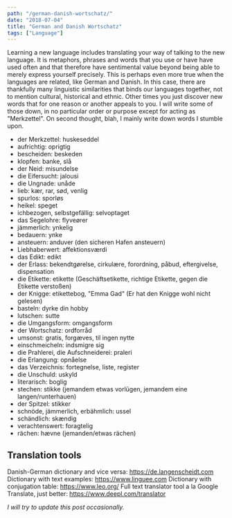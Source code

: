 ```yaml
---
path: "/german-danish-wortschatz/"
date: "2018-07-04"
title: "German and Danish Wortschatz"
tags: ["Language"]
---
```


Learning a new language includes translating your way of talking to the new language. It is metaphors, phrases and words that you use or have have used often and that therefore have sentimental value beyond being able to merely express yourself precisely. This is perhaps even more true when the languages are related, like German and Danish. In this case, there are thankfully many linguistic similarities that binds our languages together, not to mention cultural, historical and ethnic. Other times you just discover new words that for one reason or another appeals to you. I will write some of those down, in no particular order or purpose except for acting as "Merkzettel". On second thought, blah, I mainly write down words I stumble upon.

- der Merkzettel: huskeseddel
- aufrichtig: oprigtig
- bescheiden: beskeden
- klopfen: banke, slå
- der Neid: misundelse
- die Eifersucht: jalousi
- die Ungnade: unåde
- lieb: kær, rar, sød, venlig
- spurlos: sporløs
- heikel: speget
- ichbezogen, selbstgefällig: selvoptaget
- das Segelohre: flyveører
- jämmerlich: ynkelig
- bedauern: ynke
- ansteuern: anduver (den sicheren Hafen ansteuern)
- Liebhaberwert: affektionsværdi
- das Edikt: edikt
- der Erlass: bekendtgørelse, cirkulære, forordning, påbud, eftergivelse, dispensation
- die Etikette: etikette (Geschäftsetikette, richtige Etikette, gegen die Etikette verstoßen)
- der Knigge: etikettebog, "Emma Gad" (Er hat den Knigge wohl nicht gelesen)
- basteln: dyrke din hobby
- lutschen: sutte
- die Umgangsform: omgangsform
- der Wortschatz: ordforråd
- umsonst: gratis, forgæves, til ingen nytte
- einschmeicheln: indsmigre sig
- die Prahlerei, die Aufschneiderei: praleri
- die Erlangung: opnåelse
- das Verzeichnis: fortegnelse, liste, register
- die Unschuld: uskyld
- literarisch: boglig
- stechen: stikke (jemandem etwas vorlügen, jemandem eine langen/runterhauen)
- der Spitzel: stikker
- schnöde, jämmerlich, erbähmlich: ussel
- schändlich: skændig
- verachtenswert: foragtelig
- rächen: hævne (jemanden/etwas rächen)

## Translation tools

Danish-German dictionary and vice versa: https://de.langenscheidt.com
Dictionary with text examples: https://www.linguee.com
Dictionary with conjugation table: https://www.leo.org/
Full text translator tool a la Google Translate, just better: https://www.deepl.com/translator


_I will try to update this post occasionally._
